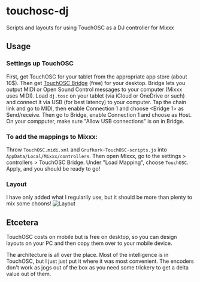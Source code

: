# touchosc-dj
Scripts and layouts for using TouchOSC as a DJ controller for Mixxx

## Usage

### Settings up TouchOSC

First, get TouchOSC for your tablet from the appropriate app store (about 10$). Then get [TouchOSC Bridge](https://hexler.net/touchosc#resources) (free) for your desktop. Bridge lets you output MIDI or Open Sound Control messages to your computer (Mixxx uses MIDI). Load `dj.tosc` on your tablet (via iCloud or OneDrive or such) and connect it via USB (for best latency) to your computer. Tap the chain link and go to MIDI, then enable Connection 1 and choose <Bridge 1> as Send/receive. Then go to Bridge, enable Connection 1 and choose <USB> as Host. On your compputer, make sure "Allow USB connections" is on in Bridge.


### To add the mappings to Mixxx:

Throw `TouchOSC.midi.xml` and `Grufkork-TouchOSC-scripts.js` into `AppData/Local/Mixxx/controllers`. Then open Mixxx, go to the settings > controllers > TouchOSC Bridge. Under "Load Mapping", choose `TouchOSC`. Apply, and you should be ready to go!

### Layout
I have only added what I regularily use, but it should be more than plenty to mix some choons!
![Layout](https://github.com/grufkork/touchosc-dj/blob/main/layout.png?raw=true)

## Etcetera

TouchOSC costs on mobile but is free on desktop, so you can design layouts on your PC and then copy them over to your mobile device.

The architecture is all over the place. Most of the intelligence is in TouchOSC, but I just just put it where it was most convenient. The encoders don't work as jogs out of the box as you need some trickery to get a delta value out of them.
